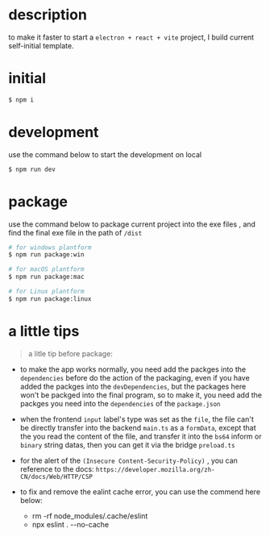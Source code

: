 # description

to make it faster to start a `electron + react + vite` project, I build current self-initial template.

# initial


```bash
$ npm i

```

# development

use the command below to start the development on local

```bash
$ npm run dev
```

# package 

use the command below to package current project into the exe files , and find the final exe file in the path of `/dist`


```bash
# for windows plantform
$ npm run package:win

# for macOS plantform
$ npm run package:mac

# for Linux plantform
$ npm run package:linux

```

# a little tips

> a litle tip before package:
 - to make the app works normally, you need add the packges into the `dependencies` before do the action of the packaging,
   even if you have added the packges into the `devDependencies`, but the packages here won't be packged into the final program, 
   so to make it, you need add the packges you need into the  `dependencies` of the `package.json`

 - when  the frontend `input` label's type was set as the `file`, the file can't be directly transfer into the backend `main.ts` as a `formData`,
   except that the you read the content of the file, and transfer it into the `bs64` inform or `binary` string datas, then you can get it via the bridge `preload.ts`
 
 - for the alert of the `(Insecure Content-Security-Policy)` , you can reference to the docs: `https://developer.mozilla.org/zh-CN/docs/Web/HTTP/CSP`

 - to fix and remove the ealint cache error, you can use the commend here below:
   - rm -rf node_modules/.cache/eslint
   - npx eslint . --no-cache


















